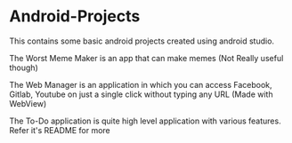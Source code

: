 # Android-Projects
This contains some basic android projects created using android studio.

The Worst Meme Maker is an app that can make memes (Not Really useful though)

The Web Manager is an application in which you can access Facebook, Gitlab, Youtube on just a single click without typing any URL
(Made with WebView)

The To-Do application is quite high level application with various features.
Refer it's README for more
